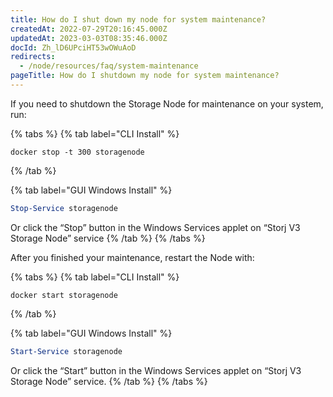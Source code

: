 ```yaml
---
title: How do I shut down my node for system maintenance?
createdAt: 2022-07-29T20:16:45.000Z
updatedAt: 2023-03-03T08:35:46.000Z
docId: Zh_lD6UPciHT53wOWuAoD
redirects:
  - /node/resources/faq/system-maintenance
pageTitle: How do I shutdown my node for system maintenance?
---
```


If you need to shutdown the Storage Node for maintenance on your system, run:

{% tabs %}
{% tab label="CLI Install" %}
```none
docker stop -t 300 storagenode
```
{% /tab %}

{% tab label="GUI Windows Install" %}


```powershell
Stop-Service storagenode

```

Or click the “Stop” button in the Windows Services applet on “Storj V3 Storage Node” service
{% /tab %}
{% /tabs %}

After you finished your maintenance, restart the Node with:

{% tabs %}
{% tab label="CLI Install" %}
```none
docker start storagenode
```
{% /tab %}

{% tab label="GUI Windows Install" %}


```powershell
Start-Service storagenode
```

Or click the “Start” button in the Windows Services applet on “Storj V3 Storage Node” service.
{% /tab %}
{% /tabs %}

